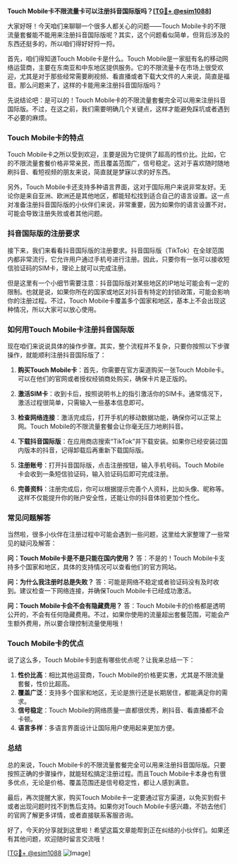 **Touch Mobile卡不限流量卡可以注册抖音国际版吗？[[TG💪+ @esim1088](https://t.me/s/esim1088)]**

大家好呀！今天咱们来聊聊一个很多人都关心的问题——Touch Mobile卡的不限流量套餐能不能用来注册抖音国际版呢？其实，这个问题看似简单，但背后涉及的东西还挺多的，所以咱们得好好捋一捋。

首先，咱们得知道Touch Mobile卡是什么。Touch Mobile是一家挺有名的移动网络运营商，主要在东南亚和中东地区提供服务。它的不限流量卡在市场上很受欢迎，尤其是对于那些经常需要刷视频、看直播或者下载大文件的人来说，简直是福音。那么问题来了，这样的卡能用来注册抖音国际版吗？

先说结论吧：是可以的！Touch Mobile卡的不限流量套餐完全可以用来注册抖音国际版。不过，在这之前，我们需要明确几个关键点，这样才能避免踩坑或者遇到不必要的麻烦。

### Touch Mobile卡的特点

Touch Mobile卡之所以受到欢迎，主要是因为它提供了超高的性价比。比如，它的不限流量套餐价格非常亲民，而且覆盖范围广，信号稳定。这对于喜欢随时随地刷抖音、看短视频的朋友来说，简直就是梦寐以求的好东西。

另外，Touch Mobile卡还支持多种语言界面，这对于国际用户来说非常友好。无论你是来自亚洲、欧洲还是其他地区，都能轻松找到适合自己的语言设置。这一点对准备注册抖音国际版的小伙伴们来说，非常重要，因为如果你的语言设置不对，可能会导致注册失败或者其他问题。

### 抖音国际版的注册要求

接下来，我们来看看抖音国际版的注册要求。抖音国际版（TikTok）在全球范围内都非常流行，它允许用户通过手机号进行注册。因此，只要你有一张可以接收短信验证码的SIM卡，理论上就可以完成注册。

但是这里有一个小细节需要注意：抖音国际版对某些地区的IP地址可能会有一定的限制。也就是说，如果你所在的国家或地区对抖音有特定的封锁政策，可能会影响你的注册过程。不过，Touch Mobile卡覆盖多个国家和地区，基本上不会出现这种情况，所以大家可以放心使用。

### 如何用Touch Mobile卡注册抖音国际版

现在咱们来说说具体的操作步骤。其实，整个流程并不复杂，只要你按照以下步骤操作，就能顺利注册抖音国际版了：

1. **购买Touch Mobile卡**：首先，你需要在官方渠道购买一张Touch Mobile卡。可以在他们的官网或者授权经销商处购买，确保卡片是正版的。

2. **激活SIM卡**：收到卡后，按照说明书上的指引激活你的SIM卡。通常情况下，激活过程很简单，只需输入一些基本信息即可。

3. **检查网络连接**：激活完成后，打开手机的移动数据功能，确保你可以正常上网。Touch Mobile的不限流量套餐会让你毫无压力地刷抖音。

4. **下载抖音国际版**：在应用商店搜索“TikTok”并下载安装。如果你已经安装过国内版本的抖音，记得卸载后再重新下载国际版。

5. **注册账号**：打开抖音国际版，点击注册按钮，输入手机号码。Touch Mobile卡会收到一条短信验证码，输入验证码后即可完成注册。

6. **完善资料**：注册完成后，你可以根据提示完善个人资料，比如头像、昵称等。这样不仅能提升你的账户安全性，还能让你的抖音体验更加个性化。

### 常见问题解答

当然啦，很多小伙伴在注册过程中可能会遇到一些问题，这里给大家整理了一些常见的疑问及解答：

**问：Touch Mobile卡是不是只能在国内使用？**
答：不是的！Touch Mobile卡支持多个国家和地区，具体的支持情况可以查看他们的官方网站。

**问：为什么我注册时总是失败？**
答：可能是网络不稳定或者验证码没有及时收到。建议检查一下网络连接，并确保Touch Mobile卡已经成功激活。

**问：Touch Mobile卡会不会有隐藏费用？**
答：Touch Mobile卡的价格都是透明公开的，不会有任何隐藏费用。不过，如果你使用的流量超出套餐范围，可能会产生额外费用，所以要合理控制流量使用哦！

### Touch Mobile卡的优点

说了这么多，Touch Mobile卡到底有哪些优点呢？让我来总结一下：

1. **性价比高**：相比其他运营商，Touch Mobile的价格更实惠，尤其是不限流量套餐，性价比超高。
2. **覆盖广泛**：支持多个国家和地区，无论是旅行还是长期居住，都能满足你的需求。
3. **信号稳定**：Touch Mobile的网络质量一直都很优秀，刷抖音、看直播都不会卡顿。
4. **语言多样**：多语言界面设计让国际用户使用起来更加方便。

### 总结

总的来说，Touch Mobile卡的不限流量套餐完全可以用来注册抖音国际版。只要按照正确的步骤操作，就能轻松搞定注册过程。而且Touch Mobile卡本身也有很多优点，无论是价格、覆盖范围还是信号稳定性，都让人感到满意。

最后，再次提醒大家，购买Touch Mobile卡一定要通过官方渠道，以免买到假卡或者出现问题时找不到售后支持。如果你对Touch Mobile卡感兴趣，不妨去他们的官网了解更多详情，或者直接联系客服咨询。

好了，今天的分享就到这里啦！希望这篇文章能帮到正在纠结的小伙伴们。如果还有其他问题，欢迎随时留言交流哦！

[[TG💪+ @esim1088](https://t.me/s/esim1088) ![Image](https://i.postimg.cc/4NQfJmqS/Snipaste-2025-05-13-00-14-12.png)]